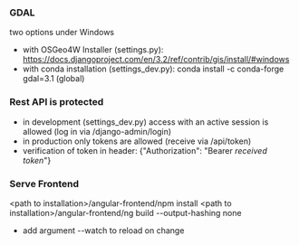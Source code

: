 ### GDAL
two options under Windows
- with OSGeo4W Installer (settings.py):
https://docs.djangoproject.com/en/3.2/ref/contrib/gis/install/#windows
- with conda installation (settings_dev.py):
conda install -c conda-forge gdal=3.1 (global)

### Rest API is protected
- in development (settings_dev.py) access with an active session is allowed
(log in via /django-admin/login)
- in production only tokens are allowed (receive via /api/token)
- verification of token in header: {"Authorization": "Bearer *received token*"}

### Serve Frontend
\<path to installation\>/angular-frontend/npm install
\<path to installation\>/angular-frontend/ng build --output-hashing none
 - add argument --watch to reload on change

